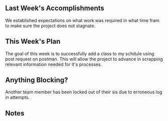 ## Last Week's Accomplishments

We established expectations on what work was required in what time fram to make sure the project does not stagnate.

## This Week's Plan

The goal of this week is to successfully add a class to my schdule using post request on postman.
This will allow the project to advance in scrapping relevant information needed for it's processes. 

## Anything Blocking?

Another team member has been locked out of their sis due to erroneous log in attempts.

## Notes
